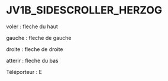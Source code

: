 # JV1B_SIDESCROLLER_HERZOG


voler : fleche du haut

gauche : fleche de gauche

droite : fleche de droite

atterir : fleche du bas


Téléporteur : E
